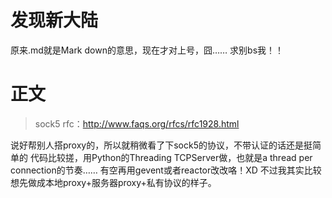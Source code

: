 发现新大陆
========================
原来.md就是Mark down的意思，现在才对上号，囧……
求别bs我！！

正文
========================
> sock5 rfc：http://www.faqs.org/rfcs/rfc1928.html
>
说好帮别人搭proxy的，所以就稍微看了下sock5的协议，不带认证的话还是挺简单的
代码比较搓，用Python的Threading TCPServer做，也就是a thread per connection的节奏……
有空再用gevent或者reactor改改咯！XD
不过我其实比较想先做成本地proxy+服务器proxy+私有协议的样子。
